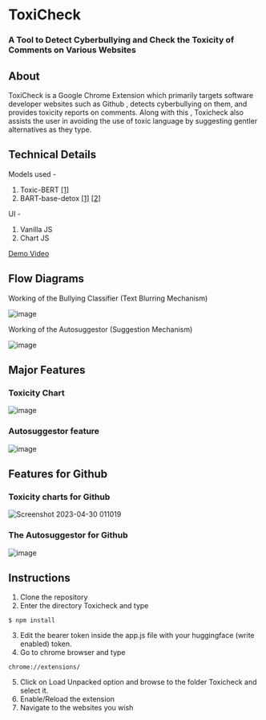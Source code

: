 # ToxiCheck
### A Tool to Detect Cyberbullying and Check the Toxicity of Comments on Various Websites
## About
ToxiCheck is a Google Chrome Extension which primarily targets software developer websites such as Github , detects cyberbullying on them, and provides toxicity reports on comments. Along with this , Toxicheck also assists the user in avoiding the use of toxic language by suggesting gentler alternatives as they type.

## Technical Details
Models used - 
1. Toxic-BERT [[1]](https://huggingface.co/unitary/toxic-bert)
2. BART-base-detox [[1]](https://aclanthology.org/2022.acl-long.469.pdf) [[2]](https://huggingface.co/s-nlp/bart-base-detox)

UI -
1. Vanilla JS
2. Chart JS

[Demo Video](https://drive.google.com/file/d/1AHUO4LCQu2TPE0iGI-8iwmO2IL37kES1/view?usp=sharing)

## Flow Diagrams
Working of the Bullying Classifier (Text Blurring Mechanism)

![image](https://github.com/harmitsb2122/ToxiCheck/assets/80470843/cecd305b-369e-4da2-90ec-3772ef95f971)

Working of the Autosuggestor (Suggestion Mechanism)

![image](https://github.com/harmitsb2122/ToxiCheck/assets/80470843/c7c28493-8c3d-412f-b15c-40b9c9ad46a6)

## Major Features

### Toxicity Chart

![image](https://user-images.githubusercontent.com/80470843/235318719-f7dc54db-7e00-4299-84f6-009baf142f49.gif)

### Autosuggestor feature

![image](https://user-images.githubusercontent.com/80470843/235319414-18d4ea10-7bc9-49c4-afd2-dedfb30ee764.gif)

## Features for Github

### Toxicity charts for Github

![Screenshot 2023-04-30 011019](https://user-images.githubusercontent.com/80470843/235321248-55b7b9c5-df7a-47a7-9fc5-f82a52de2efb.png)

### The Autosuggestor for Github

![image](https://user-images.githubusercontent.com/80470843/235321099-488ea1d0-5733-49ba-8797-696838492b6e.png)

## Instructions
1. Clone the repository
2. Enter the directory Toxicheck and type 
```
$ npm install
```
3. Edit the bearer token inside the app.js file with your huggingface (write enabled) token.
4. Go to chrome browser and type 
```
chrome://extensions/
```
5. Click on Load Unpacked option and browse to the folder Toxicheck and select it.
6. Enable/Reload the extension
7. Navigate to the websites you wish
